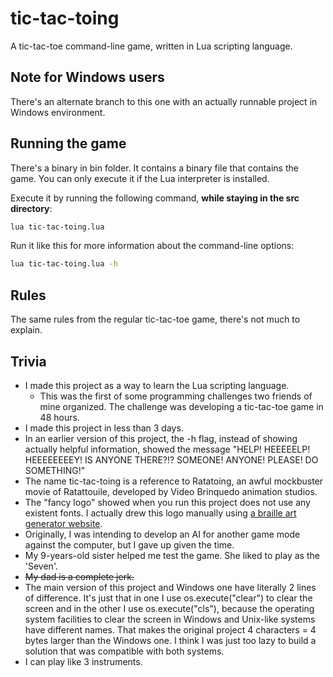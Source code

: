 # tic-tac-toing

A tic-tac-toe command-line game, written in Lua scripting language.

## Note for Windows users

There's an alternate branch to this one with an actually runnable project in Windows environment.

## Running the game

There's a binary in bin folder. It contains a binary file that contains the game. You can only execute it if the Lua interpreter is installed.

Execute it by running the following command, **while staying in the src directory**:

```bash
lua tic-tac-toing.lua
```

Run it like this for more information about the command-line options:

```bash
lua tic-tac-toing.lua -h
```

## Rules

The same rules from the regular tic-tac-toe game, there's not much to explain.

## Trivia

- I made this project as a way to learn the Lua scripting language.
  - This was the first of some programming challenges two friends of mine organized. The challenge was developing a tic-tac-toe game in 48 hours.
- I made this project in less than 3 days.
- In an earlier version of this project, the -h flag, instead of showing actually helpful information, showed the message "HELP! HEEEEELP! HEEEEEEEEY! IS ANYONE THERE?!? SOMEONE! ANYONE! PLEASE! DO SOMETHING!"
- The name tic-tac-toing is a reference to Ratatoing, an awful mockbuster movie of Ratattouile, developed by Video Brinquedo animation studios.
- The "fancy logo" showed when you run this project does not use any existent fonts. I actually drew this logo manually using [a braille art generator website](braille-txt.github.io/).
- Originally, I was intending to develop an AI for another game mode against the computer, but I gave up given the time.
- My 9-years-old sister helped me test the game. She liked to play as the 'Seven'.
- ~~My dad is a complete jerk.~~
- The main version of this project and Windows one have literally 2 lines of difference. It's just that in one I use os.execute("clear") to clear the screen and in the other I use os.execute("cls"), because the operating system facilities to clear the screen in Windows and Unix-like systems have different names. That makes the original project 4 characters = 4 bytes larger than the Windows one. I think I was just too lazy to build a solution that was compatible with both systems.
- I can play like 3 instruments.
